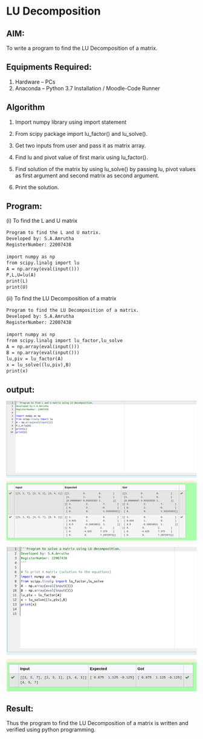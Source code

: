 # LU Decomposition 

## AIM:

To write a program to find the LU Decomposition of a matrix.

## Equipments Required:

1. Hardware – PCs
2. Anaconda – Python 3.7 Installation / Moodle-Code Runner

## Algorithm

1. Import numpy library using import statement

2. From scipy package import lu_factor() and lu_solve().

3. Get two inputs from user and pass it as matrix array.

4. Find lu and pivot value of first marix using lu_factor().

5. Find solution of the matrix by using lu_solve() by passing lu, pivot values as first argument and second matrix as second argument.

6. Print the solution.


## Program:

(i) To find the L and U matrix
```
Program to find the L and U matrix.
Developed by: S.A.Amrutha
RegisterNumber: 22007438

import numpy as np
from scipy.linalg import lu
A = np.array(eval(input()))
P,L,U=lu(A)
print(L)
print(U)
```
(ii) To find the LU Decomposition of a matrix
```
Program to find the LU Decomposition of a matrix.
Developed by: S.A.Amrutha
RegisterNumber: 22007438

import numpy as np
from scipy.linalg import lu_factor,lu_solve
A = np.array(eval(input()))
B = np.array(eval(input()))
lu,piv = lu_factor(A)
x = lu_solve((lu,piv),B)
print(x)
```
## output:

![](./lud1.png)

![](./lud2.png)

## Result:

Thus the program to find the LU Decomposition of a matrix is written and verified using python programming.

